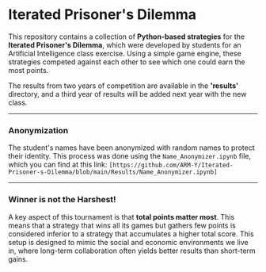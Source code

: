 # Iterated Prisoner's Dilemma

This repository contains a collection of **Python-based strategies** for the **Iterated Prisoner's Dilemma**, which were developed by students for an Artificial Intelligence class exercise. Using a simple game engine, these strategies competed against each other to see which one could earn the most points.

The results from two years of competition are available in the **'results'** directory, and a third year of results will be added next year with the new class.

---

### Anonymization

The student's names have been anonymized with random names to protect their identity. This process was done using the `Name_Anonymizer.ipynb` file, which you can find at this link: `[https://github.com/ARM-Y/Iterated-Prisoner-s-Dilemma/blob/main/Results/Name_Anonymizer.ipynb]`

---

### Winner is not the Harshest!

A key aspect of this tournament is that **total points matter most**. This means that a strategy that wins all its games but gathers few points is considered inferior to a strategy that accumulates a higher total score. This setup is designed to mimic the social and economic environments we live in, where long-term collaboration often yields better results than short-term gains.
